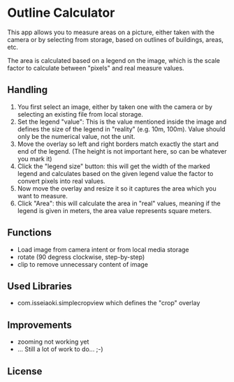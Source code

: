 # Outline Calculator

This app allows you to measure areas on a picture, either taken with the camera
or by selecting from storage, based on outlines of buildings, areas, etc.

The area is calculated based on a legend on the image, which is the scale factor to calculate
between "pixels" and real measure values.

## Handling
1. You first select an image, either by taken one with the camera or by selecting 
an existing file from local storage.
2. Set the legend "value": This is the value mentioned inside the image and defines
the size of the legend in "reality" (e.g. 10m, 100m). Value should only be the
numerical value, not the unit.
3. Move the overlay so left and right borders match exactly the start and end
of the legend. (The height is not important here, so can be whatever you mark it)
4. Click the "legend size" button: this will get the width of the marked legend
and calculates based on the given legend value the factor to convert pixels
into real values.
5. Now move the overlay and resize it so it captures the area which you want to
measure.
6. Click "Area": this will calculate the area in "real" values, meaning if the
legend is given in meters, the area value represents square meters.

## Functions
- Load image from camera intent or from local media storage
- rotate (90 degress clockwise, step-by-step)
- clip to remove unnecessary content of image

## Used Libraries
- com.isseiaoki.simplecropview which defines the "crop" overlay

## Improvements
- zooming not working yet
- ...
Still a lot of work to do... ;-)

## License
